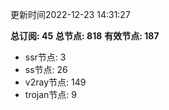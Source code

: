 更新时间2022-12-23 14:31:27

**总订阅: 45**
**总节点: 818**
**有效节点: 187**
- ssr节点: 3
- ss节点: 26
- v2ray节点: 149
- trojan节点: 9
